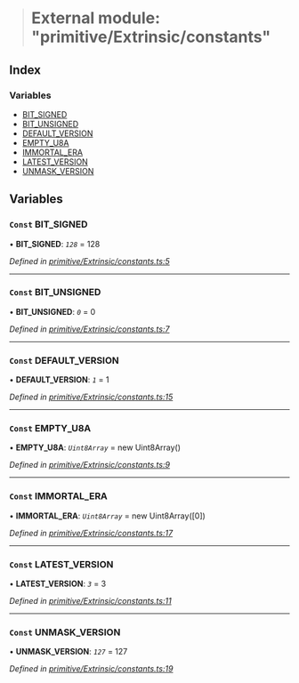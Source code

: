 > # External module: "primitive/Extrinsic/constants"

## Index

### Variables

* [BIT_SIGNED](_primitive_extrinsic_constants_.md#const-bit_signed)
* [BIT_UNSIGNED](_primitive_extrinsic_constants_.md#const-bit_unsigned)
* [DEFAULT_VERSION](_primitive_extrinsic_constants_.md#const-default_version)
* [EMPTY_U8A](_primitive_extrinsic_constants_.md#const-empty_u8a)
* [IMMORTAL_ERA](_primitive_extrinsic_constants_.md#const-immortal_era)
* [LATEST_VERSION](_primitive_extrinsic_constants_.md#const-latest_version)
* [UNMASK_VERSION](_primitive_extrinsic_constants_.md#const-unmask_version)

## Variables

### `Const` BIT_SIGNED

• **BIT_SIGNED**: *`128`* = 128

*Defined in [primitive/Extrinsic/constants.ts:5](https://github.com/polkadot-js/api/blob/fbac330/packages/types/src/primitive/Extrinsic/constants.ts#L5)*

___

### `Const` BIT_UNSIGNED

• **BIT_UNSIGNED**: *`0`* = 0

*Defined in [primitive/Extrinsic/constants.ts:7](https://github.com/polkadot-js/api/blob/fbac330/packages/types/src/primitive/Extrinsic/constants.ts#L7)*

___

### `Const` DEFAULT_VERSION

• **DEFAULT_VERSION**: *`1`* = 1

*Defined in [primitive/Extrinsic/constants.ts:15](https://github.com/polkadot-js/api/blob/fbac330/packages/types/src/primitive/Extrinsic/constants.ts#L15)*

___

### `Const` EMPTY_U8A

• **EMPTY_U8A**: *`Uint8Array`* =  new Uint8Array()

*Defined in [primitive/Extrinsic/constants.ts:9](https://github.com/polkadot-js/api/blob/fbac330/packages/types/src/primitive/Extrinsic/constants.ts#L9)*

___

### `Const` IMMORTAL_ERA

• **IMMORTAL_ERA**: *`Uint8Array`* =  new Uint8Array([0])

*Defined in [primitive/Extrinsic/constants.ts:17](https://github.com/polkadot-js/api/blob/fbac330/packages/types/src/primitive/Extrinsic/constants.ts#L17)*

___

### `Const` LATEST_VERSION

• **LATEST_VERSION**: *`3`* = 3

*Defined in [primitive/Extrinsic/constants.ts:11](https://github.com/polkadot-js/api/blob/fbac330/packages/types/src/primitive/Extrinsic/constants.ts#L11)*

___

### `Const` UNMASK_VERSION

• **UNMASK_VERSION**: *`127`* = 127

*Defined in [primitive/Extrinsic/constants.ts:19](https://github.com/polkadot-js/api/blob/fbac330/packages/types/src/primitive/Extrinsic/constants.ts#L19)*